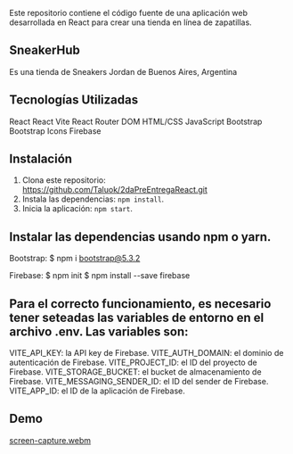 Este repositorio contiene el código fuente de una aplicación web desarrollada en React para crear una tienda en línea de zapatillas. 

## SneakerHub
Es una tienda de Sneakers Jordan de Buenos Aires, Argentina 

## Tecnologías Utilizadas

React
React Vite
React Router DOM
HTML/CSS
JavaScript
Bootstrap
Bootstrap Icons
Firebase

## Instalación

1. Clona este repositorio: https://github.com/Taluok/2daPreEntregaReact.git
2. Instala las dependencias: `npm install`.
3. Inicia la aplicación: `npm start`.

## Instalar las dependencias usando npm o yarn.

Bootstrap:
$ npm i bootstrap@5.3.2

Firebase:
$ npm init
$ npm install --save firebase

## Para el correcto funcionamiento, es necesario tener seteadas las variables de entorno en el archivo .env. Las variables son:

VITE_API_KEY: la API key de Firebase.
VITE_AUTH_DOMAIN: el dominio de autenticación de Firebase.
VITE_PROJECT_ID: el ID del proyecto de Firebase.
VITE_STORAGE_BUCKET: el bucket de almacenamiento de Firebase.
VITE_MESSAGING_SENDER_ID: el ID del sender de Firebase.
VITE_APP_ID: el ID de la aplicación de Firebase.

## Demo

[screen-capture.webm](https://github.com/Taluok/2daPreEntregaReact/assets/130709768/02483c30-99ef-4771-aa6f-2e9fef9a2c47)



